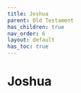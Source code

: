 ```yaml
---
title: Joshua
parent: Old Testament
has_children: true
nav_order: 6
layout: default
has_toc: true
---
```


# Joshua
